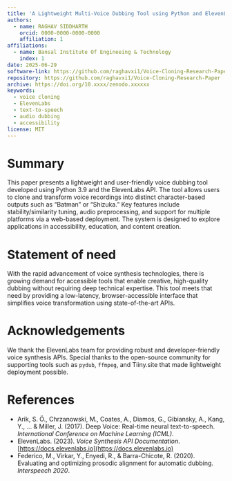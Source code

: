 ```yaml
---
title: 'A Lightweight Multi-Voice Dubbing Tool using Python and ElevenLabs API'
authors:
  - name: RAGHAV SIDDHARTH
    orcid: 0000-0000-0000-0000
    affiliation: 1
affiliations:
  - name: Bansal Institute Of Engineeing & Technology
    index: 1
date: 2025-06-29
software-link: https://github.com/raghavxi1/Voice-Cloning-Research-Paper
repository: https://github.com/raghavxi1/Voice-Cloning-Research-Paper
archive: https://doi.org/10.xxxx/zenodo.xxxxxx
keywords:
  - voice cloning
  - ElevenLabs
  - text-to-speech
  - audio dubbing
  - accessibility
license: MIT
---
```


# Summary

This paper presents a lightweight and user-friendly voice dubbing tool developed using Python 3.9 and the ElevenLabs API. The tool allows users to clone and transform voice recordings into distinct character-based outputs such as “Batman” or “Shizuka.” Key features include stability/similarity tuning, audio preprocessing, and support for multiple platforms via a web-based deployment. The system is designed to explore applications in accessibility, education, and content creation. 

# Statement of need

With the rapid advancement of voice synthesis technologies, there is growing demand for accessible tools that enable creative, high-quality dubbing without requiring deep technical expertise. This tool meets that need by providing a low-latency, browser-accessible interface that simplifies voice transformation using state-of-the-art APIs.

# Acknowledgements

We thank the ElevenLabs team for providing robust and developer-friendly voice synthesis APIs. Special thanks to the open-source community for supporting tools such as `pydub`, `ffmpeg`, and Tiiny.site that made lightweight deployment possible.

# References

- Arik, S. Ö., Chrzanowski, M., Coates, A., Diamos, G., Gibiansky, A., Kang, Y., ... & Miller, J. (2017). Deep Voice: Real-time neural text-to-speech. *International Conference on Machine Learning (ICML)*.
- ElevenLabs. (2023). *Voice Synthesis API Documentation*. [https://docs.elevenlabs.io](https://docs.elevenlabs.io)
- Federico, M., Virkar, Y., Enyedi, R., & Barra-Chicote, R. (2020). Evaluating and optimizing prosodic alignment for automatic dubbing. *Interspeech 2020*.
